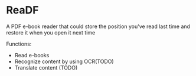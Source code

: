 # ReaDF
A PDF e-book reader that could store the position you've read last time and restore it when you open it next time

Functions:

- Read e-books
- Recognize content by using OCR(TODO)
- Translate content (TODO)
